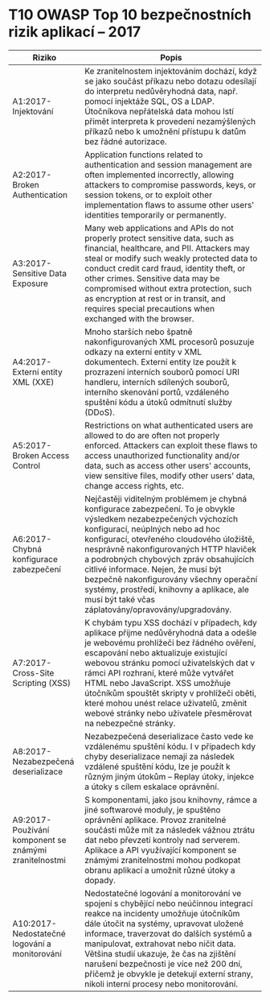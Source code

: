 # T10 OWASP Top 10 bezpečnostních rizik aplikací – 2017

| Riziko | Popis | 
| -- | -- |
| A1:2017-Injektování | Ke zranitelnostem injektováním dochází, když se jako součást příkazu nebo dotazu odesílají do interpretu nedůvěryhodná data, např. pomocí injektáže SQL, OS a LDAP. Útočníkova nepřátelská data mohou lstí přimět interpreta k provedení nezamýšlených příkazů nebo k umožnění přístupu k datům bez řádné autorizace. |
| A2:2017-Broken Authentication |Application functions related to authentication and session management are often implemented incorrectly, allowing attackers to compromise passwords, keys, or session tokens, or to exploit other implementation flaws to assume other users' identities temporarily or permanently. |
| A3:2017-Sensitive Data Exposure | Many web applications and APIs do not properly protect sensitive data, such as financial, healthcare, and PII. Attackers may steal or modify such weakly protected data to conduct credit card fraud, identity theft, or other crimes. Sensitive data may be compromised without extra protection, such as encryption at rest or in transit, and requires special precautions when exchanged with the browser. |
| A4:2017-Externí entity XML (XXE) | Mnoho starších nebo špatně nakonfigurovaných XML procesorů posuzuje odkazy na externí entity v XML dokumentech. Externí entity lze použít k prozrazení interních souborů pomocí URI handleru, interních sdílených souborů, interního skenování portů, vzdáleného spuštění kódu a útoků odmítnutí služby (DDoS). |
| A5:2017-Broken Access Control | Restrictions on what authenticated users are allowed to do are often not properly enforced. Attackers can exploit these flaws to access unauthorized functionality and/or data, such as access other users' accounts, view sensitive files, modify other users' data, change access rights, etc. |
| A6:2017-Chybná konfigurace zabezpečení | Nejčastěji viditelným problémem je chybná konfigurace zabezpečení. To je obvykle výsledkem nezabezpečených výchozích konfigurací, neúplných nebo ad hoc konfigurací, otevřeného cloudového úložiště, nesprávně nakonfigurovaných HTTP hlaviček a podrobných chybových zpráv obsahujících citlivé informace. Nejen, že musí být bezpečně nakonfigurovány všechny operační systémy, prostředí, knihovny a aplikace, ale musí být také včas záplatovány/opravovány/upgradovány. |
| A7:2017-Cross-Site Scripting (XSS) | K chybám typu XSS dochází v případech, kdy aplikace přijme nedůvěryhodná data a odešle je webovému prohlížeči bez řádného ověření, escapování nebo aktualizuje existující webovou stránku pomocí uživatelských dat v rámci API rozhraní, které může vytvářet HTML nebo JavaScript. XSS umožňuje útočníkům spouštět skripty v prohlížeči oběti, které mohou unést relace uživatelů, změnit webové stránky nebo uživatele přesměrovat na nebezpečné stránky. | 
| A8:2017-Nezabezpečená deserializace | Nezabezpečená deserializace často vede ke vzdálenému spuštění kódu. I v případech kdy chyby deserializace nemají za následek vzdálené spuštění kódu, lze je použít k různým jiným útokům – Replay útoky, injekce a útoky s cílem eskalace oprávnění. |
| A9:2017-Používání komponent se známými zranitelnostmi | S komponentami, jako jsou knihovny, rámce a jiné softwarové moduly, je spuštěno oprávnění aplikace. Provoz zranitelné součásti může mít za následek vážnou ztrátu dat nebo převzetí kontroly nad serverem. Aplikace a API využívající komponent se známými zranitelnostmi mohou podkopat obranu aplikací a umožnit různé útoky a dopady. |
| A10:2017-Nedostatečné logování a monitorování| Nedostatečné logování a monitorování ve spojení s chybějící nebo neúčinnou integrací reakce na incidenty umožňuje útočníkům dále útočit na systémy, upravovat uložené informace, traverzovat do dalších systémů a manipulovat, extrahovat nebo ničit data. Většina studií ukazuje, že čas na zjištění narušení bezpečnosti je více než 200 dní, přičemž je obvykle je detekují externí strany, nikoli interní procesy nebo monitorování. |
